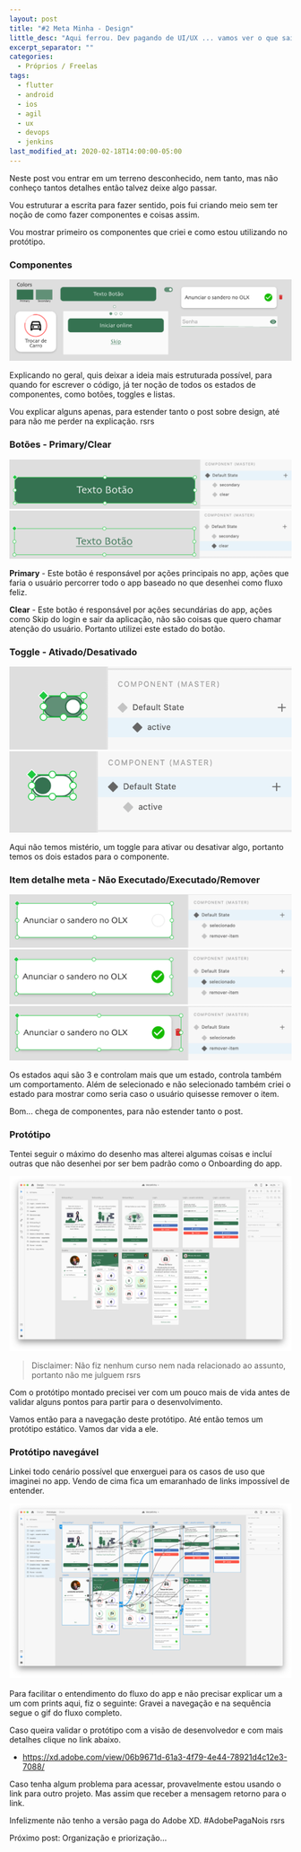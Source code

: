 ```yaml
---
layout: post
title: "#2 Meta Minha - Design"
little_desc: "Aqui ferrou. Dev pagando de UI/UX ... vamos ver o que sai"
excerpt_separator: ""
categories:
  - Próprios / Freelas
tags:
  - flutter
  - android
  - ios
  - agil
  - ux
  - devops
  - jenkins
last_modified_at: 2020-02-18T14:00:00-05:00
---
```


Neste post vou entrar em um terreno desconhecido, nem tanto, mas não conheço tantos detalhes então talvez deixe algo passar.

Vou estruturar a escrita para fazer sentido, pois fui criando meio sem ter noção de como fazer componentes e coisas assim.

Vou mostrar primeiro os componentes que criei e como estou utilizando no protótipo.

### Componentes

<img src="assets/img/metaminha/2-componentes.png" alt="">

Explicando no geral, quis deixar a ideia mais estruturada possível, para quando for escrever o código, já ter noção de todos os estados de componentes, como botões, toggles e listas.

Vou explicar alguns apenas, para estender tanto o post sobre design, até para não me perder na explicação. rsrs


### Botões - Primary/Clear

<div class="grid">
    <div class="a img">
        <img src="assets/img/metaminha/3-componente-botao-primary.png" alt="">
    </div>
    <div class="b img">
        <img src="assets/img/metaminha/3.2-componente-botao-clear.png" alt="">
    </div>
</div>

**Primary** - Este botão é responsável por ações principais no app, ações que faria o usuário percorrer todo o app baseado no que desenhei como fluxo feliz. 

**Clear** - Este botão é responsável por ações secundárias do app, ações como Skip do login e sair da aplicação, não são coisas que quero chamar atenção do usuário. Portanto utilizei este estado do botão.


### Toggle - Ativado/Desativado

<div class="grid">
    <div class="a img">
        <img src="assets/img/metaminha/4-componente-toggle-ativado.png" alt="">
    </div>
    <div class="b img">
        <img src="assets/img/metaminha/4.1-componente-toggle-desativado.png" alt="">
    </div>
</div>

Aqui não temos mistério, um toggle para ativar ou desativar algo, portanto temos os dois estados para o componente.


### Item detalhe meta - Não Executado/Executado/Remover

<div class="grid">
    <div class="a img">
        <img src="assets/img/metaminha/5-componente-item-detalhe-meta.png" alt="">
    </div>
    <div class="b img">
        <img src="assets/img/metaminha/5.1-componente-item-detalhe-meta-selecionado.png" alt="">
    </div>
</div>

<div class="grid">
    <div class="a img">
        <img src="assets/img/metaminha/5.2-componente-item-detalhe-meta-remover.png" alt="">
    </div>
    <div class="b img"></div>
</div>

Os estados aqui são 3 e controlam mais que um estado, controla também um comportamento. Além de selecionado e não selecionado também criei o estado para mostrar como seria caso o usuário quisesse remover o item.

Bom... chega de componentes, para não estender tanto o post.


### Protótipo

Tentei seguir o máximo do desenho mas alterei algumas coisas e incluí outras que não desenhei por ser bem padrão como o Onboarding do app.

<img src="assets/img/metaminha/6-prototipo-final.png" alt="">

> Disclaimer: Não fiz nenhum curso nem nada relacionado ao assunto, portanto não me julguem rsrs

Com o protótipo montado precisei ver com um pouco mais de vida antes de validar alguns pontos para partir para o desenvolvimento.

Vamos então para a navegação deste protótipo. Até então temos um protótipo estático. Vamos dar vida a ele.

### Protótipo navegável

Linkei todo cenário possível que enxerguei para os casos de uso que imaginei no app. Vendo de cima fica um emaranhado de links impossível de entender. 

<img src="assets/img/metaminha/6.1-prototipo-navegavel.png" alt="">

<div class="grid">
    <div class="a img">
        <img src="assets/img/metaminha/fluxo.gif" alt="">
    </div>
    <div class="b text">
        Para facilitar o entendimento do fluxo do app e não precisar explicar um a um com prints aqui, fiz o seguinte: Gravei a navegação e na sequência segue o gif do fluxo completo. 
    </div>
</div>

Caso queira validar o protótipo com a visão de desenvolvedor e com mais detalhes clique no link abaixo.
* <a href="https://xd.adobe.com/view/06b9671d-61a3-4f79-4e44-78921d4c12e3-7088/" target="_blank">https://xd.adobe.com/view/06b9671d-61a3-4f79-4e44-78921d4c12e3-7088/</a>

Caso tenha algum problema para acessar, provavelmente estou usando o link para outro projeto. Mas assim que receber a mensagem retorno para o link. 

Infelizmente não tenho a versão paga do Adobe XD. #AdobePagaNois rsrs

Próximo post: Organização e priorização...